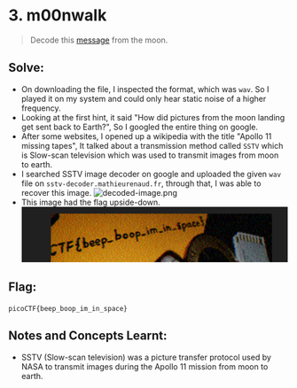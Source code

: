 # 3. m00nwalk

> Decode this [message](https://jupiter.challenges.picoctf.org/static/fc1edf07742e98a480c6aff7d2546107/message.wav) from the moon.

## Solve:
- On downloading the file, I inspected the format, which was `wav`. So I played it on my system and could only hear static noise of a higher frequency.
- Looking at the first hint, it said "How did pictures from the moon landing get sent back to Earth?", So I googled the entire thing on google. 
- After some websites, I opened up a wikipedia with the title "Apollo 11 missing tapes", It talked about a transmission method called `SSTV` which is Slow-scan television which was used to transmit images from moon to earth.
- I searched SSTV image decoder on google and uploaded the given `wav` file on `sstv-decoder.mathieurenaud.fr`, through that, I was able to recover this image.
	![decoded-image.png](images/decode-image.png)
- This image had the flag upside-down.
	![sstvflag.png](images/sstvflag.png)

## Flag:
```
picoCTF{beep_boop_im_in_space}
```
## Notes and Concepts Learnt:
- SSTV (Slow-scan television) was a picture transfer protocol used by NASA to transmit images during the Apollo 11 mission from moon to earth.
